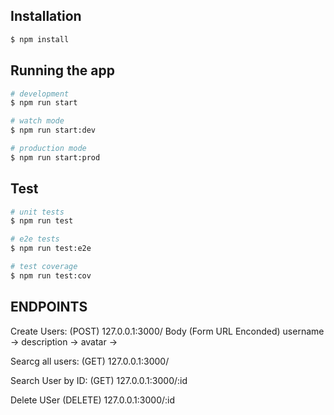 ## Installation

```bash
$ npm install
```

## Running the app

```bash
# development
$ npm run start

# watch mode
$ npm run start:dev

# production mode
$ npm run start:prod
```

## Test

```bash
# unit tests
$ npm run test

# e2e tests
$ npm run test:e2e

# test coverage
$ npm run test:cov
```

## ENDPOINTS

Create Users: (POST)
127.0.0.1:3000/
Body (Form URL Enconded)
username ->
description ->
avatar -> 

Searcg all users: (GET)
127.0.0.1:3000/

Search User by ID: (GET)
127.0.0.1:3000/:id

Delete USer (DELETE)
127.0.0.1:3000/:id